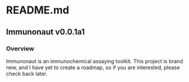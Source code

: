 # README.md

## Immunonaut v0.0.1a1

### Overview

Immunonaut is an immunochemical assaying toolkit. This project is brand new, and I have yet to create a roadmap, so if you are interested, please check back later.
